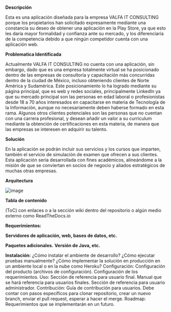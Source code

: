 **Descripción**

Esta es una aplicación diseñada para la empresa VALFA IT CONSULTING porque los propietarios han solicitado expresamente mediante una constancia su deseo de obtener una aplicación en la Play Store, ya que esto les daría mayor formalidad y confianza ante su mercado, y los diferenciaría de la competencia debido a que ningún competidor cuenta con una aplicación web. 

**Problematica Identificada**

Actualmente VALFA IT CONSULTING no cuenta con una aplicación, sin embargo, dado que es una empresa totalmente virtual se ha posicionado dentro de las empresas de consultoría y capacitación más concurridas dentro de la ciudad de México, incluso obteniendo clientes de Norte América y Sudamérica. Este posicionamiento lo ha logrado mediante su página principal, que es web y redes sociales, principalmente LinkedIn ya que su mercado principal son las personas en edad laboral o profesionistas desde 18 a 70 años interesados en capacitarse en materia de Tecnología de la Información, aunque no necesariamente deben haberse formado en esta rama. Algunos otros clientes potenciales son las personas que no cuentan con una carrera profesional, y desean añadir un valor a su curriculum mediante la obtención de certificaciones en esta materia, de manera que las empresas se interesen en adquirir su talento.

**Solución**

En la aplicación se podrán incluir sus servicios y los cursos que imparten, también el servicio de simulación de examen que ofrecen a sus clientes.  
Esta aplicación sería desarrollada con fines académicos, alineándome a la misión de que se conviertan en socios de negocio y aliados estratégicos de muchas otras empresas.  

**Arquitectura**

![image](https://user-images.githubusercontent.com/79923249/178389335-b31a58bc-6320-47d8-ae2f-e052875d2236.png)

**Tabla de contenido** 

(ToC) con enlaces o a la sección wiki dentro del repositorio o algún medio externo como ReadTheDocs.io

**Requerimientos:**

**Servidores de aplicación, web, bases de datos, etc.**

**Paquetes adicionales.**
**Versión de Java, etc.**

**Instalación:**
¿Cómo instalar el ambiente de desarrollo?
¿Cómo ejecutar pruebas manualmente?
¿Cómo implementar la solución en producción en un ambiente local o en la nube como Heroku?
Configuración:
Configuración del producto (archivos de configuración).
Configuración de los requerimientos.
Uso:
Sección de referencia para usuario final. Manual que se hará referencia para usuarios finales.
Sección de referencia para usuario administrador.
Contribución:
Guía de contribución para usuarios.
Debe contar con pasos específicos para clonar repositorio, crear un nuevo branch, enviar el pull request, esperar a hacer el merge.
Roadmap:
Requerimientos que se implementarán en un futuro.
